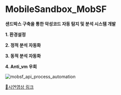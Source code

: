 # MobileSandbox_MobSF
**샌드박스 구축을 통한 악성코드 자동 탐지 및 분석 시스템 개발**

**1. 환경설정**

**2. 정적 분석 자동화**

**3. 동적 분석 자동화**

**4. Anti_vm 우회**
 
![mobsf_api_process_automation](https://github.com/kdjehdwls/MobileSandbox_MobSF/assets/50543442/28436c48-a4d9-4b2c-8845-7f20ef983e52)

[🔗시연영상 링크](https://youtu.be/rsbWD3IgQtY)
